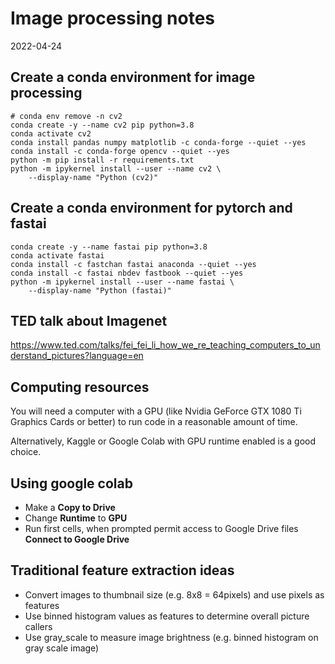 # Image processing notes

2022-04-24

## Create a conda environment for image processing

```
# conda env remove -n cv2
conda create -y --name cv2 pip python=3.8
conda activate cv2
conda install pandas numpy matplotlib -c conda-forge --quiet --yes
conda install -c conda-forge opencv --quiet --yes
python -m pip install -r requirements.txt
python -m ipykernel install --user --name cv2 \
    --display-name "Python (cv2)"
```

## Create a conda environment for pytorch and fastai

```
conda create -y --name fastai pip python=3.8
conda activate fastai
conda install -c fastchan fastai anaconda --quiet --yes
conda install -c fastai nbdev fastbook --quiet --yes
python -m ipykernel install --user --name fastai \
    --display-name "Python (fastai)"
```

## TED talk about Imagenet

https://www.ted.com/talks/fei_fei_li_how_we_re_teaching_computers_to_understand_pictures?language=en

## Computing resources

You will need a computer with a GPU (like Nvidia GeForce GTX 1080 Ti Graphics Cards or better) to run code in a reasonable amount of time.

Alternatively, Kaggle or Google Colab with GPU runtime enabled is a good choice.

## Using google colab

 - Make a **Copy to Drive**
 - Change **Runtime** to **GPU**
 - Run first cells, when prompted permit access to Google Drive files **Connect to Google Drive**
 
 
 ## Traditional feature extraction ideas
 
 - Convert images to thumbnail size (e.g. 8x8 = 64pixels) and use pixels as features
 - Use binned histogram values as features to determine overall picture callers
 - Use gray_scale to measure image brightness (e.g. binned histogram on gray scale image)